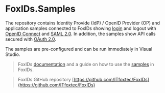 # FoxIDs.Samples
The repository contains Identity Provide (IdP) / OpenID Provider (OP) and application samples connected to FoxIDs showing [login](https://www.foxids.com/docs/login) and logout with [OpenID Connect](https://www.foxids.com/docs/oidc) and [SAML 2.0](https://www.foxids.com/docs/saml-2.0). In addition, the samples show API calls secured with [OAuth 2.0](https://www.foxids.com/docs/oauth-2.0).

The samples are pre-configured and can be run immediately in Visual Studio.

> FoxIDs [documentation](https://www.foxids.com/docs) and a guide on how to use the [samples](https://www.foxids.com/docs/samples) in FoxIDs.

> FoxIDs GitHub repository [https://github.com/ITfoxtec/FoxIDs](https://github.com/ITfoxtec/FoxIDs)
